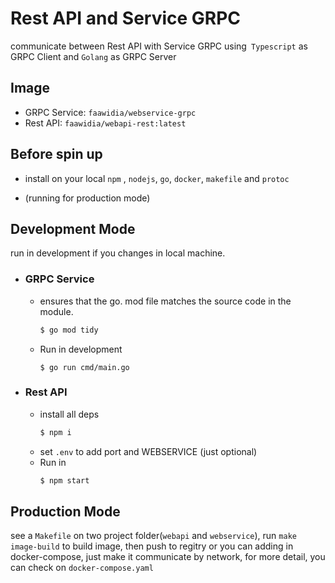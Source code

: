 # Rest API and Service GRPC

communicate between Rest API with Service GRPC using` Typescript` as GRPC Client and `Golang` as GRPC Server

## Image
- GRPC Service: `faawidia/webservice-grpc`
- Rest API: `faawidia/webapi-rest:latest`

## Before spin up
- install on your local  `npm` , `nodejs`,  `go`, `docker`, `makefile` and `protoc`


- (running for production mode)

## Development Mode
run in development if you changes in local machine.
 - ### GRPC Service
    - ensures that the go. mod file matches the source code in the module. 
        ``` bash
        $ go mod tidy
        ```
    - Run in development 
        ```
        $ go run cmd/main.go
 - ### Rest API
    - install all deps
        ``` bash
        $ npm i
        ```
    - set `.env` to add port and WEBSERVICE (just optional)
    - Run in
        ``` bash
        $ npm start
        ```
## Production Mode
see a `Makefile` on two project folder(`webapi` and `webservice`), run `make image-build` to build image, then push to regitry or you can adding in docker-compose, just make it communicate by network, for more detail, you can check on `docker-compose.yaml`


